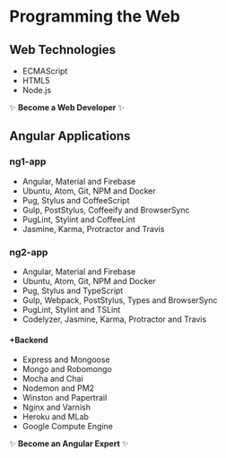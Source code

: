 # Programming the Web

## Web Technologies
* ECMAScript
* HTML5
* Node.js

:sparkles: **Become a Web Developer** :sparkles:

## Angular Applications

### ng1-app
* Angular, Material and Firebase
* Ubuntu, Atom, Git, NPM and Docker
* Pug, Stylus and CoffeeScript
* Gulp, PostStylus, Coffeeify and BrowserSync  
* PugLint, Stylint and CoffeeLint
* Jasmine, Karma, Protractor and Travis

### ng2-app
* Angular, Material and Firebase
* Ubuntu, Atom, Git, NPM and Docker
* Pug, Stylus and TypeScript
* Gulp, Webpack, PostStylus, Types and BrowserSync
* PugLint, Stylint and TSLint
* Codelyzer, Jasmine, Karma, Protractor and Travis

#### +Backend
* Express and Mongoose
* Mongo and Robomongo
* Mocha and Chai
* Nodemon and PM2
* Winston and Papertrail
* Nginx and Varnish
* Heroku and MLab
* Google Compute Engine

:sparkles: **Become an Angular Expert** :sparkles:
